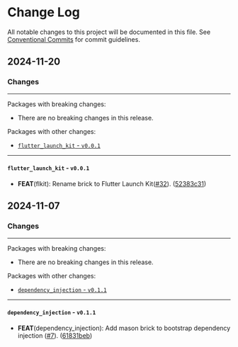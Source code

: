 # Change Log

All notable changes to this project will be documented in this file.
See [Conventional Commits](https://conventionalcommits.org) for commit guidelines.

## 2024-11-20

### Changes

---

Packages with breaking changes:

 - There are no breaking changes in this release.

Packages with other changes:

 - [`flutter_launch_kit` - `v0.0.1`](#flutter_launch_kit---v001)

---

#### `flutter_launch_kit` - `v0.0.1`

 - **FEAT**(flkit): Rename brick to Flutter Launch Kit([#32](https://github.com/aaroncrutchfield/Flutter_Masterclass.git/issues/32)). ([52383c31](https://github.com/aaroncrutchfield/Flutter_Masterclass.git/commit/52383c31d593d07474f2ae961a39604ab5b141bb))


## 2024-11-07

### Changes

---

Packages with breaking changes:

 - There are no breaking changes in this release.

Packages with other changes:

 - [`dependency_injection` - `v0.1.1`](#dependency_injection---v011)

---

#### `dependency_injection` - `v0.1.1`

 - **FEAT**(dependency_injection): Add mason brick to bootstrap dependency injection ([#7](https://github.com/aaroncrutchfield/Flutter_Masterclass.git/issues/7)). ([61831beb](https://github.com/aaroncrutchfield/Flutter_Masterclass.git/commit/61831beb5df0a0a0b1e4c2c7c483a407666b450e))

